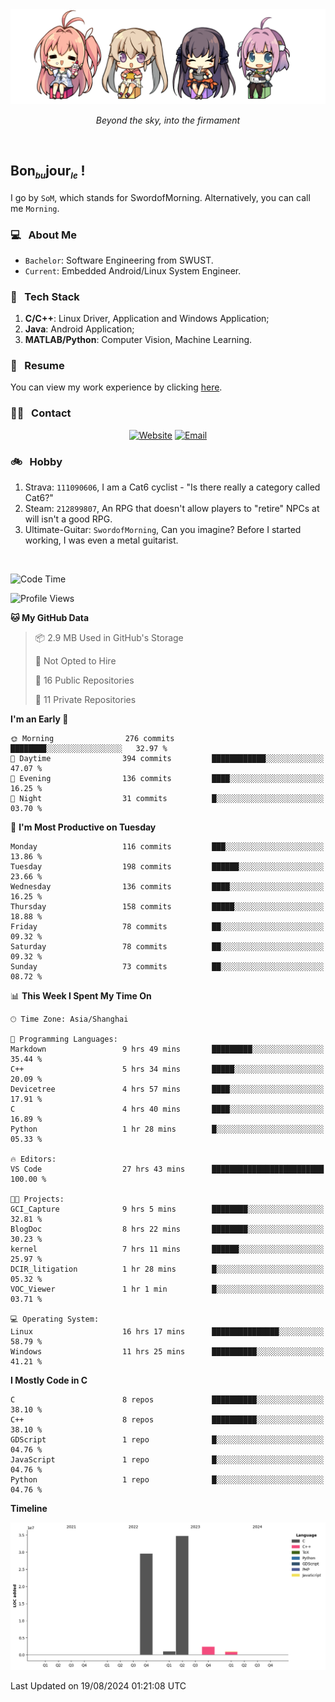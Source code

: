 <img src="./pic/Aokana.png">
<p align="center"><em>Beyond the sky, into the firmament</em></p>

<br/>

## Bon<sub><em><font size=2>bu</font></em></sub>jour<sub><em><font size=2>le</font></em></sub> !

I go by `SoM`, which stands for SwordofMorning. Alternatively, you can call me `Morning`.

### 💻 &nbsp; About Me

- `Bachelor`: Software Engineering from SWUST.
- `Current`: Embedded Android/Linux System Engineer.

### 🔧 &nbsp; Tech Stack

1. **C/C++**: Linux Driver, Application and Windows Application;
2. **Java**: Android Application;
3. **MATLAB/Python**: Computer Vision, Machine Learning.

### 📝 &nbsp; Resume

You can view my work experience by clicking <a href="https://swordofmorning.com/index.php/contact/">here</a>.

### 🤝🏻 &nbsp; Contact

<p align="center">
<a href="https://swordofmorning.com/"><img alt="Website" src="https://img.shields.io/badge/Website-swordofmorning.com-blue?style=flat-square&logo=google-chrome"></a>
<a href="mailto:master@xiaojintao.email
"><img alt="Email" src="https://img.shields.io/badge/Email-master@xiaojintao.email-blue?style=flat-square&logo=gmail"></a>
</p>

### 🚲 &nbsp; Hobby

1. Strava: `111090606`, I am a Cat6 cyclist - "Is there really a category called Cat6?"
2. Steam: `212899807`, An RPG that doesn't allow players to "retire" NPCs at will isn't a good RPG.
3. Ultimate-Guitar: `SwordofMorning`, Can you imagine? Before I started working, I was even a metal guitarist.

<br/>

<!--START_SECTION:waka-->
![Code Time](http://img.shields.io/badge/Code%20Time-49%20hrs%2053%20mins-blue)

![Profile Views](http://img.shields.io/badge/Profile%20Views-0-blue)

**🐱 My GitHub Data** 

> 📦 2.9 MB Used in GitHub's Storage 
 > 
> 🚫 Not Opted to Hire
 > 
> 📜 16 Public Repositories 
 > 
> 🔑 11 Private Repositories 
 > 
**I'm an Early 🐤** 

```text
🌞 Morning                276 commits         ████████░░░░░░░░░░░░░░░░░   32.97 % 
🌆 Daytime                394 commits         ████████████░░░░░░░░░░░░░   47.07 % 
🌃 Evening                136 commits         ████░░░░░░░░░░░░░░░░░░░░░   16.25 % 
🌙 Night                  31 commits          █░░░░░░░░░░░░░░░░░░░░░░░░   03.70 % 
```
📅 **I'm Most Productive on Tuesday** 

```text
Monday                   116 commits         ███░░░░░░░░░░░░░░░░░░░░░░   13.86 % 
Tuesday                  198 commits         ██████░░░░░░░░░░░░░░░░░░░   23.66 % 
Wednesday                136 commits         ████░░░░░░░░░░░░░░░░░░░░░   16.25 % 
Thursday                 158 commits         █████░░░░░░░░░░░░░░░░░░░░   18.88 % 
Friday                   78 commits          ██░░░░░░░░░░░░░░░░░░░░░░░   09.32 % 
Saturday                 78 commits          ██░░░░░░░░░░░░░░░░░░░░░░░   09.32 % 
Sunday                   73 commits          ██░░░░░░░░░░░░░░░░░░░░░░░   08.72 % 
```


📊 **This Week I Spent My Time On** 

```text
🕑︎ Time Zone: Asia/Shanghai

💬 Programming Languages: 
Markdown                 9 hrs 49 mins       █████████░░░░░░░░░░░░░░░░   35.44 % 
C++                      5 hrs 34 mins       █████░░░░░░░░░░░░░░░░░░░░   20.09 % 
Devicetree               4 hrs 57 mins       ████░░░░░░░░░░░░░░░░░░░░░   17.91 % 
C                        4 hrs 40 mins       ████░░░░░░░░░░░░░░░░░░░░░   16.89 % 
Python                   1 hr 28 mins        █░░░░░░░░░░░░░░░░░░░░░░░░   05.33 % 

🔥 Editors: 
VS Code                  27 hrs 43 mins      █████████████████████████   100.00 % 

🐱‍💻 Projects: 
GCI_Capture              9 hrs 5 mins        ████████░░░░░░░░░░░░░░░░░   32.81 % 
BlogDoc                  8 hrs 22 mins       ████████░░░░░░░░░░░░░░░░░   30.23 % 
kernel                   7 hrs 11 mins       ██████░░░░░░░░░░░░░░░░░░░   25.97 % 
DCIR_litigation          1 hr 28 mins        █░░░░░░░░░░░░░░░░░░░░░░░░   05.32 % 
VOC_Viewer               1 hr 1 min          █░░░░░░░░░░░░░░░░░░░░░░░░   03.71 % 

💻 Operating System: 
Linux                    16 hrs 17 mins      ███████████████░░░░░░░░░░   58.79 % 
Windows                  11 hrs 25 mins      ██████████░░░░░░░░░░░░░░░   41.21 % 
```

**I Mostly Code in C** 

```text
C                        8 repos             ██████████░░░░░░░░░░░░░░░   38.10 % 
C++                      8 repos             ██████████░░░░░░░░░░░░░░░   38.10 % 
GDScript                 1 repo              █░░░░░░░░░░░░░░░░░░░░░░░░   04.76 % 
JavaScript               1 repo              █░░░░░░░░░░░░░░░░░░░░░░░░   04.76 % 
Python                   1 repo              █░░░░░░░░░░░░░░░░░░░░░░░░   04.76 % 
```



**Timeline**

![Lines of Code chart](https://raw.githubusercontent.com/SwordofMorning/SwordofMorning/main/assets/bar_graph.png)


 Last Updated on 19/08/2024 01:21:08 UTC
<!--END_SECTION:waka-->
